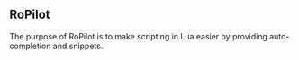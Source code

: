 ## RoPilot
The purpose of RoPilot is to make scripting in Lua easier by providing auto-completion and snippets.